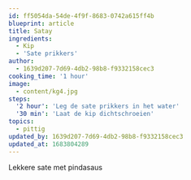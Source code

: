 ```yaml
---
id: ff5054da-54de-4f9f-8683-0742a615ff4b
blueprint: article
title: Satay
ingredients:
  - Kip
  - 'Sate prikkers'
author:
  - 1639d207-7d69-4db2-98b8-f9332158cec3
cooking_time: '1 hour'
image:
  - content/kg4.jpg
steps:
  '2 hour': 'Leg de sate prikkers in het water'
  '30 min': 'Laat de kip dichtschroeien'
topics:
  - pittig
updated_by: 1639d207-7d69-4db2-98b8-f9332158cec3
updated_at: 1683804289
---
```

Lekkere sate met pindasaus